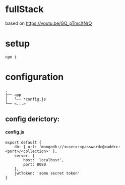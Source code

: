# fullStack
based on https://youtu.be/GQ_pTmcXNrQ


# setup
```
npm i
```


# configuration
```
.
├── app
│   └── *config.js
└── <...>
```

## config derictory:

#### config.js
```node
export default {
    db: { url: 'mongodb://<user>:<password>@<addr>:<port>/<collection>' },
    server: {
        host: 'localhost',
        port: 8080
    },
    jwtToken: 'some secret token'
}
```
